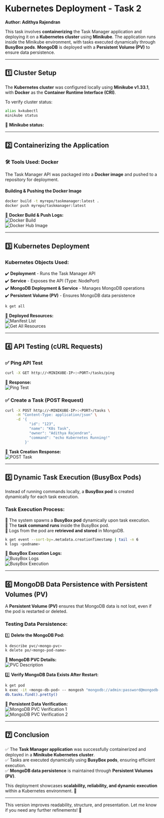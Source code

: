 
# **Kubernetes Deployment - Task 2**  
**Author: Adithya Rajendran**  

This task involves **containerizing** the Task Manager application and deploying it on a **Kubernetes cluster** using **Minikube**. The application runs inside the Minikube environment, with tasks executed dynamically through **BusyBox pods**. **MongoDB** is deployed with a **Persistent Volume (PV)** to ensure data persistence.  

---

## **1️⃣ Cluster Setup**  

The **Kubernetes cluster** was configured locally using **Minikube v1.33.1**, with **Docker** as the **Container Runtime Interface (CRI)**.  

To verify cluster status:  
```bash
alias k=kubectl
minikube status
```
📌 **Minikube status:**  

---

## **2️⃣ Containerizing the Application**  

### **🛠️ Tools Used: Docker**  

The Task Manager API was packaged into a **Docker image** and pushed to a repository for deployment.  

#### **Building & Pushing the Docker Image**  
```bash
docker build -t myrepo/taskmanager:latest .
docker push myrepo/taskmanager:latest
```
📌 **Docker Build & Push Logs:**  
![Docker Build](SCREENSHOTS/dockerbuild-cmd.png)  
![Docker Hub Image](SCREENSHOTS/dockerimg-hub.png)  

---

## **3️⃣ Kubernetes Deployment**  

### **Kubernetes Objects Used:**  
✔️ **Deployment** - Runs the Task Manager API  
✔️ **Service** - Exposes the API (Type: NodePort)  
✔️ **MongoDB Deployment & Service** - Manages MongoDB operations  
✔️ **Persistent Volume (PV)** - Ensures MongoDB data persistence  

```bash
k get all
```
📌 **Deployed Resources:**  
![Manifest List](SCREENSHOTS/manifest-list.png)  
![Get All Resources](SCREENSHOTS/get-all.png)  

---

## **4️⃣ API Testing (cURL Requests)**  

### **✅ Ping API Test**  
```bash
curl -X GET http://<MINIKUBE-IP>:<PORT>/tasks/ping
```
📌 **Response:**  
![Ping Test](SCREENSHOTS/ping.png)  

### **✅ Create a Task (POST Request)**  
```bash
curl -X POST http://<MINIKUBE-IP>:<PORT>/tasks \
     -H "Content-Type: application/json" \
     -d '{
           "id": "123",
           "name": "K8s Task",
           "owner": "Adithya Rajendran",
           "command": "echo Kubernetes Running!"
         }'
```
📌 **Task Creation Response:**  
![POST Task](SCREENSHOTS/post-check.png)  

---

## **5️⃣ Dynamic Task Execution (BusyBox Pods)**  

Instead of running commands locally, a **BusyBox pod** is created dynamically for each task execution.  

### **Task Execution Process:**  
🔹 The system spawns a **BusyBox pod** dynamically upon task execution.  
🔹 The **task command runs** inside the BusyBox pod.  
🔹 Logs from the pod are **retrieved and stored** in MongoDB.  

```bash
k get event --sort-by=.metadata.creationTimestamp | tail -n 6
k logs <podname>
```
📌 **BusyBox Execution Logs:**  
![BusyBox Logs](SCREENSHOTS/busybox-creation.png)  
![BusyBox Execution](SCREENSHOTS/busybox-creation2.png)  

---

## **6️⃣ MongoDB Data Persistence with Persistent Volumes (PV)**  

A **Persistent Volume (PV)** ensures that MongoDB data is not lost, even if the pod is restarted or deleted.  

### **Testing Data Persistence:**  

1️⃣ **Delete the MongoDB Pod:**  
```bash
k describe pvc/<mongo-pvc>
k delete po/<mongo-pod-name>
```
📌 **MongoDB PVC Details:**  
![PVC Description](SCREENSHOTS/mongo-pvc.png)  

2️⃣ **Verify MongoDB Data Exists After Restart:**  
```bash
k get pod
k exec -it <mongo-db-pod> -- mongosh "mongodb://admin:password@mongodb-service:27017/taskdb?authSource=admin"
db.tasks.find().pretty()
```
📌 **Persistent Data Verification:**  
![MongoDB PVC Verification 1](SCREENSHOTS/mongo-pvc2.png)  
![MongoDB PVC Verification 2](SCREENSHOTS/mongo-pvc3.png)  

---

## **7️⃣ Conclusion**  

✅ The **Task Manager application** was successfully containerized and deployed in a **Minikube Kubernetes cluster**.  
✅ Tasks are executed dynamically using **BusyBox pods**, ensuring efficient execution.  
✅ **MongoDB data persistence** is maintained through **Persistent Volumes (PV)**.  

This deployment showcases **scalability, reliability, and dynamic execution** within a Kubernetes environment. 🚀  

---

This version improves readability, structure, and presentation. Let me know if you need any further refinements! 🚀
